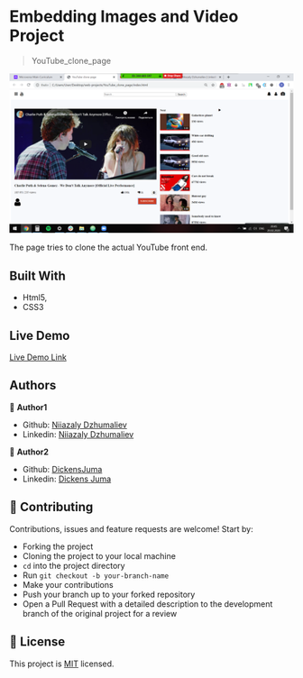 
# Embedding Images and Video Project

> YouTube_clone_page

![screenshot](/src/images/youtube-clone-scrshot.png)

The page tries to clone the actual YouTube front end.

## Built With

- Html5,
- CSS3

## Live Demo

[Live Demo Link](https://raw.githack.com/diamondas1993/YouTube_clone_page/revised_page/index.html)


## Authors

👤 **Author1**

- Github: [Niiazaly Dzhumaliev](https://github.com/diamondas1993)
- Linkedin: [Niiazaly Dzhumaliev](https://www.linkedin.com/in/niiazaly-dzhumaliev-117707132/)

👤 **Author2**

- Github: [DickensJuma](https://github.com/DickensJuma)
- Linkedin: [Dickens Juma](https://www.linkedin.com/in/dickens-juma-363061182/)

## 🤝 Contributing

Contributions, issues and feature requests are welcome! Start by:
* Forking the project
* Cloning the project to your local machine
* `cd` into the project directory
* Run `git checkout -b your-branch-name`
* Make your contributions
* Push your branch up to your forked repository
* Open a Pull Request with a detailed description to the development branch of the original project for a review

## 📝 License

This project is [MIT](https://opensource.org/licenses/MIT) licensed.
